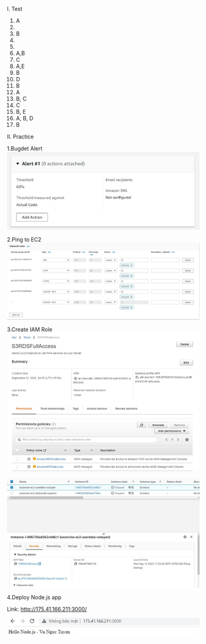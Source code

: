 I. Test

1. A
2.
3. B
4.
5.
6. A,B
7. C
8. A,E
9. B
10. D
11. B
12. A
13. B, C
14. C
15. B, E
16. A, B, D
17. B

II. Practice

1.Bugdet Alert
![Alt](BillingAlert.jpg)

2.Ping to EC2
![Alt](SecurityGroups.jpg)

3.Create IAM Role
![Alt](IAMRoleS3RDS.jpg)

![Alt](IAMRoleS3RDS_ec2.jpg)

4.Deploy Node.js app

Link: http://175.41.166.211:3000/

![Alt](NodejsEvident.jpg)
